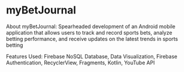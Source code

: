 # myBetJournal
About myBetJournal: Spearheaded development of an Android mobile application that allows users to track 
and record sports bets, analyze betting performance, and receive updates on the latest trends in sports betting

Features Used: Firebase NoSQL Database, Data Visualization, Firebase Authentication, RecyclerView, Fragments, Kotlin, YouTube API
